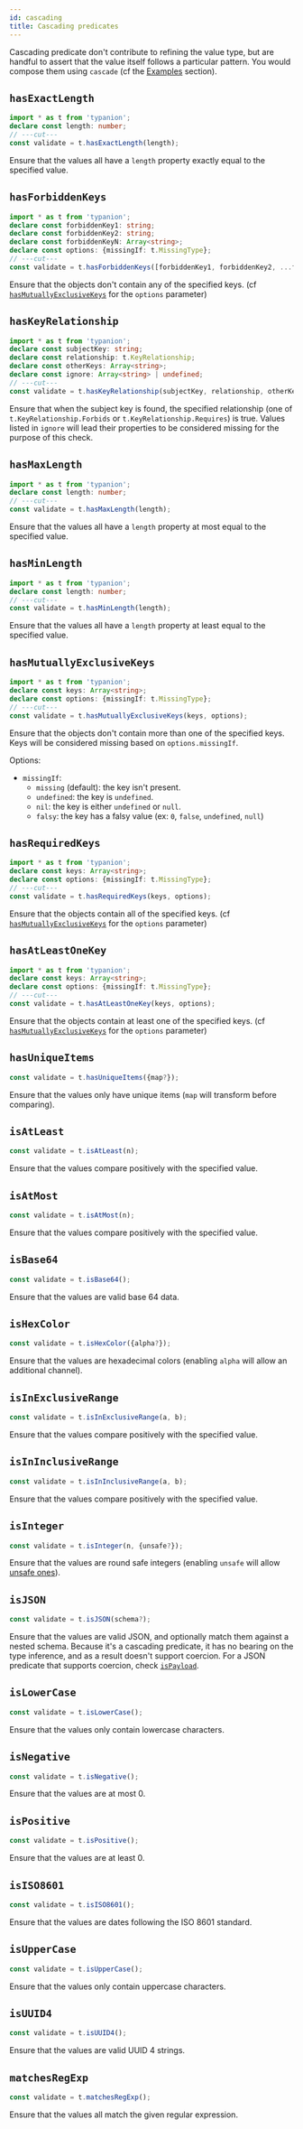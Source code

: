 ```yaml
---
id: cascading
title: Cascading predicates
---
```


Cascading predicate don't contribute to refining the value type, but are handful to assert that the value itself follows a particular pattern. You would compose them using `cascade` (cf the [Examples](#Examples) section).

## `hasExactLength`

```ts twoslash
import * as t from 'typanion';
declare const length: number;
// ---cut---
const validate = t.hasExactLength(length);
```

Ensure that the values all have a `length` property exactly equal to the specified value.

## `hasForbiddenKeys`

```ts twoslash
import * as t from 'typanion';
declare const forbiddenKey1: string;
declare const forbiddenKey2: string;
declare const forbiddenKeyN: Array<string>;
declare const options: {missingIf: t.MissingType};
// ---cut---
const validate = t.hasForbiddenKeys([forbiddenKey1, forbiddenKey2, ...forbiddenKeyN], options);
```

Ensure that the objects don't contain any of the specified keys. (cf [`hasMutuallyExclusiveKeys`](#hasMutuallyExclusiveKeys) for the `options` parameter)

## `hasKeyRelationship`

```ts twoslash
import * as t from 'typanion';
declare const subjectKey: string;
declare const relationship: t.KeyRelationship;
declare const otherKeys: Array<string>;
declare const ignore: Array<string> | undefined;
// ---cut---
const validate = t.hasKeyRelationship(subjectKey, relationship, otherKeys, {ignore});
```

Ensure that when the subject key is found, the specified relationship (one of `t.KeyRelationship.Forbids` or `t.KeyRelationship.Requires`) is true. Values listed in `ignore` will lead their properties to be considered missing for the purpose of this check.

## `hasMaxLength`

```ts twoslash
import * as t from 'typanion';
declare const length: number;
// ---cut---
const validate = t.hasMaxLength(length);
```

Ensure that the values all have a `length` property at most equal to the specified value.

## `hasMinLength`

```ts twoslash
import * as t from 'typanion';
declare const length: number;
// ---cut---
const validate = t.hasMinLength(length);
```

Ensure that the values all have a `length` property at least equal to the specified value.

## `hasMutuallyExclusiveKeys`

```ts twoslash
import * as t from 'typanion';
declare const keys: Array<string>;
declare const options: {missingIf: t.MissingType};
// ---cut---
const validate = t.hasMutuallyExclusiveKeys(keys, options);
```

Ensure that the objects don't contain more than one of the specified keys. Keys will be considered missing based on `options.missingIf`.

Options:
- `missingIf`:
  - `missing` (default): the key isn't present.
  - `undefined`: the key is `undefined`.
  - `nil`: the key is either `undefined` or `null`.
  - `falsy`: the key has a falsy value (ex: `0`, `false`, `undefined`, `null`)

## `hasRequiredKeys`

```ts twoslash
import * as t from 'typanion';
declare const keys: Array<string>;
declare const options: {missingIf: t.MissingType};
// ---cut---
const validate = t.hasRequiredKeys(keys, options);
```

Ensure that the objects contain all of the specified keys. (cf [`hasMutuallyExclusiveKeys`](#hasMutuallyExclusiveKeys) for the `options` parameter)

## `hasAtLeastOneKey`

```ts twoslash
import * as t from 'typanion';
declare const keys: Array<string>;
declare const options: {missingIf: t.MissingType};
// ---cut---
const validate = t.hasAtLeastOneKey(keys, options);
```

Ensure that the objects contain at least one of the specified keys. (cf [`hasMutuallyExclusiveKeys`](#hasMutuallyExclusiveKeys) for the `options` parameter)

## `hasUniqueItems`

```ts
const validate = t.hasUniqueItems({map?});
```

Ensure that the values only have unique items (`map` will transform before comparing).

## `isAtLeast`

```ts
const validate = t.isAtLeast(n);
```

Ensure that the values compare positively with the specified value.

## `isAtMost`

```ts
const validate = t.isAtMost(n);
```

Ensure that the values compare positively with the specified value.

## `isBase64`

```ts
const validate = t.isBase64();
```

Ensure that the values are valid base 64 data.

## `isHexColor`

```ts
const validate = t.isHexColor({alpha?});
```

Ensure that the values are hexadecimal colors (enabling `alpha` will allow an additional channel).

## `isInExclusiveRange`

```ts
const validate = t.isInExclusiveRange(a, b);
```

Ensure that the values compare positively with the specified value.

## `isInInclusiveRange`

```ts
const validate = t.isInInclusiveRange(a, b);
```

Ensure that the values compare positively with the specified value.

## `isInteger`

```ts
const validate = t.isInteger(n, {unsafe?});
```

Ensure that the values are round safe integers (enabling `unsafe` will allow [unsafe ones](https://developer.mozilla.org/en-US/docs/Web/JavaScript/Reference/Global_Objects/Number/isSafeInteger)).

## `isJSON`

```ts
const validate = t.isJSON(schema?);
```

Ensure that the values are valid JSON, and optionally match them against a nested schema. Because it's a cascading predicate, it has no bearing on the type inference, and as a result doesn't support coercion. For a JSON predicate that supports coercion, check [`isPayload`](types.md#isPayload).

## `isLowerCase`

```ts
const validate = t.isLowerCase();
```

Ensure that the values only contain lowercase characters.

## `isNegative`

```ts
const validate = t.isNegative();
```

Ensure that the values are at most 0.

## `isPositive`

```ts
const validate = t.isPositive();
```

Ensure that the values are at least 0.

## `isISO8601`

```ts
const validate = t.isISO8601();
```

Ensure that the values are dates following the ISO 8601 standard.

## `isUpperCase`

```ts
const validate = t.isUpperCase();
```

Ensure that the values only contain uppercase characters.

## `isUUID4`

```ts
const validate = t.isUUID4();
```

Ensure that the values are valid UUID 4 strings.

## `matchesRegExp`

```ts
const validate = t.matchesRegExp();
```

Ensure that the values all match the given regular expression.
